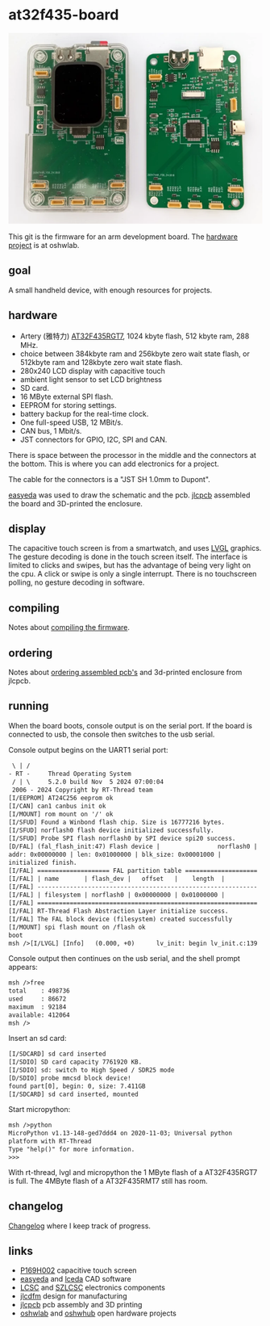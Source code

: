 # at32f435-board

[![at32f435 board](doc/at32f435-board/picture_small.webp)](https://raw.githubusercontent.com/koendv/at32f435-board/refs/heads/main/doc/at32f435-board/picture.webp)

This git is the firmware for an arm  development board. The [hardware project](https://oshwlab.com/koendv/at32f435-board) is at oshwlab.

## goal

A small handheld device, with enough resources for projects.

## hardware

- Artery (雅特力) [AT32F435RGT7](https://www.arterychip.com/en/product/AT32F435.jsp), 1024 kbyte flash, 512 kbyte ram, 288 MHz.
- choice between 384kbyte ram and 256kbyte zero wait state flash, or 512kbyte ram and 128kbyte zero wait state flash.
- 280x240 LCD display with capacitive touch
- ambient light sensor to set LCD brightness
- SD card.
- 16 MByte external SPI flash.
- EEPROM for storing settings.
- battery backup for the real-time clock.
- One full-speed USB, 12 MBit/s.
- CAN bus, 1 Mbit/s.
- JST connectors for GPIO, I2C, SPI and CAN.

There is space between the processor in the middle and the connectors at the bottom. This is where you can add electronics for a project.

The cable for the connectors is a "JST SH 1.0mm to Dupont".

[easyeda](https://easyeda.com/) was used to draw the schematic and the pcb. [jlcpcb](https://jlcpcb.com/) assembled the board and 3D-printed the enclosure.

## display

The capacitive touch screen is from a smartwatch, and uses [LVGL](https://lvgl.io/) graphics. The gesture decoding is done in the touch screen itself. The interface is limited to clicks and swipes, but has the advantage of being very light on the cpu. A click or swipe is only a single interrupt. There is no touchscreen polling, no gesture decoding in software.

## compiling

Notes about [compiling the firmware](COMPILING.md).

## ordering

Notes about [ordering assembled pcb's](ORDERING.md) and 3d-printed enclosure from jlcpcb.

## running

When the board boots, console output is on the serial port. If the board is connected to usb, the console then switches to the usb serial.

Console output begins on the UART1 serial port:
```
 \ | /
- RT -     Thread Operating System
 / | \     5.2.0 build Nov  5 2024 07:00:04
 2006 - 2024 Copyright by RT-Thread team
[I/EEPROM] AT24C256 eeprom ok
[I/CAN] can1 canbus init ok
[I/MOUNT] rom mount on '/' ok
[I/SFUD] Found a Winbond flash chip. Size is 16777216 bytes.
[I/SFUD] norflash0 flash device initialized successfully.
[I/SFUD] Probe SPI flash norflash0 by SPI device spi20 success.
[D/FAL] (fal_flash_init:47) Flash device |                norflash0 | addr: 0x00000000 | len: 0x01000000 | blk_size: 0x00001000 |
initialized finish.
[I/FAL] ==================== FAL partition table ====================
[I/FAL] | name       | flash_dev |   offset   |    length  |
[I/FAL] -------------------------------------------------------------
[I/FAL] | filesystem | norflash0 | 0x00000000 | 0x01000000 |
[I/FAL] =============================================================
[I/FAL] RT-Thread Flash Abstraction Layer initialize success.
[I/FAL] The FAL block device (filesystem) created successfully
[I/MOUNT] spi flash mount on /flash ok
boot
msh />[I/LVGL] [Info]   (0.000, +0)      lv_init: begin lv_init.c:139
```
Console output then continues on the usb serial, and the shell prompt appears:
```
msh />free
total    : 498736
used     : 86672
maximum  : 92184
available: 412064
msh />
```
Insert an sd card:
```
[I/SDCARD] sd card inserted
[I/SDIO] SD card capacity 7761920 KB.
[I/SDIO] sd: switch to High Speed / SDR25 mode
[D/SDIO] probe mmcsd block device!
found part[0], begin: 0, size: 7.411GB
[I/SDCARD] sd card inserted, mounted
```
Start micropython:
```
msh />python
MicroPython v1.13-148-ged7ddd4 on 2020-11-03; Universal python platform with RT-Thread
Type "help()" for more information.
>>>
```
With rt-thread, lvgl and micropython the 1 MByte flash of a AT32F435RGT7 is full. The 4MByte flash of a AT32F435RMT7 still has room.

## changelog
[Changelog](CHANGELOG.md) where I keep track of progress.

## links

- [P169H002](https://aliexpress.com/wholesale?SearchText=P169H002&sortType=total_tranpro_desc) capacitive touch screen
- [easyeda](https://easyeda.com/) and [lceda](https://lceda.cn/) CAD software
- [LCSC](https://www.lcsc.com/) and [SZLCSC](https://www.szlcsc.com/) electronics components
- [jlcdfm](https://jlcdfm.com/) design for manufacturing
- [jlcpcb](https://jlcpcb.com/) pcb assembly and 3D printing
- [oshwlab](https://oshwlab.com) and [oshwhub](https://oshwhub.com/) open hardware projects
